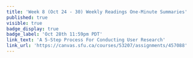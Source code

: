 ```yaml
---
title: 'Week 8 (Oct 24 - 30) Weekly Readings One-Minute Summaries'
published: true
visible: true
badge_display: true
badge_label: 'Oct 28th 11:59pm PDT'
link_text: 'A 5-Step Process For Conducting User Research'
link_url: 'https://canvas.sfu.ca/courses/53207/assignments/457088'
---
```

